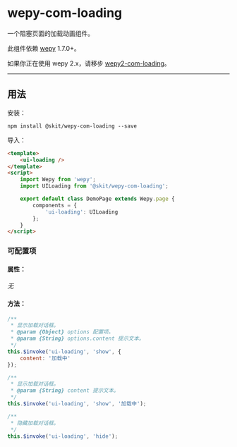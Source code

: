 # wepy-com-loading

一个阻塞页面的加载动画组件。

此组件依赖 [wepy](https://github.com/Tencent/wepy) 1.7.0+。

如果你正在使用 wepy 2.x，请移步 [wepy2-com-loading](https://github.com/fudiwei/wepy2-com-loading)。

---

## 用法

安装：

``` shell
npm install @skit/wepy-com-loading --save
```

导入：

``` html
<template>
    <ui-loading />
</template>
<script>
    import Wepy from 'wepy';
    import UILoading from '@skit/wepy-com-loading';

    export default class DemoPage extends Wepy.page {
        components = {
            'ui-loading': UILoading
        };
    }
</script>
```

### 可配置项

#### 属性：

*无*

#### 方法：

``` javascript
/**
 * 显示加载对话框。
 * @param {Object} options 配置项。
 * @param {String} options.content 提示文本。
 */
this.$invoke('ui-loading', 'show', {
    content: '加载中'
});

/**
 * 显示加载对话框。
 * @param {String} content 提示文本。
 */
this.$invoke('ui-loading', 'show', '加载中');

/**
 * 隐藏加载对话框。
 */
this.$invoke('ui-loading', 'hide');
```